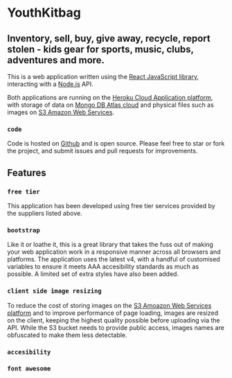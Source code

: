 # YouthKitbag

## Inventory, sell, buy, give away, recycle, report stolen - kids gear for sports, music, clubs, adventures and more.

This is a web application written using the [React JavaScript library](https://reactjs.org/), interacting with a [Node.js](https://nodejs.org/en/) API.

Both applications are running on the [Heroku Cloud Application platform](https://www.heroku.com/), with storage of data on [Mongo DB Atlas cloud](https://cloud.mongodb.com) and physical files such as images on [S3 Amazon Web Services](https://aws.amazon.com/).

### `code`

Code is hosted on [Github](https://github.com/pgmoir/youthkitbag-web) and is open source. Please feel free to star or fork the project, and submit issues and pull requests for improvements.

## Features

### `free tier`

This application has been developed using free tier services provided by the suppliers listed above.

### `bootstrap`

Like it or loathe it, this is a great library that takes the fuss out of making your web application work in a responsive manner across all browsers and platforms. The application uses the latest v4, with a handful of customised variables to ensure it meets AAA accesibility standards as much as possible. A limited set of extra styles have also been added.

### `client side image resizing`

To reduce the cost of storing images on the [S3 Amoazon Web Services platform](https://aws.amazon.com/) and to improve performance of page loading, images are resized on the client, keeping the highest quality possible before uploading via the API. While the S3 bucket needs to provide public access, images names are obfuscated to make them less detectable.

### `accesibility`

### `font awesome`
